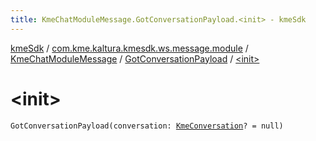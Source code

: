 ```yaml
---
title: KmeChatModuleMessage.GotConversationPayload.<init> - kmeSdk
---
```


[kmeSdk](../../../index.html) / [com.kme.kaltura.kmesdk.ws.message.module](../../index.html) / [KmeChatModuleMessage](../index.html) / [GotConversationPayload](index.html) / [&lt;init&gt;](./-init-.html)

# &lt;init&gt;

`GotConversationPayload(conversation: `[`KmeConversation`](../../../com.kme.kaltura.kmesdk.ws.message.chat/-kme-conversation/index.html)`? = null)`